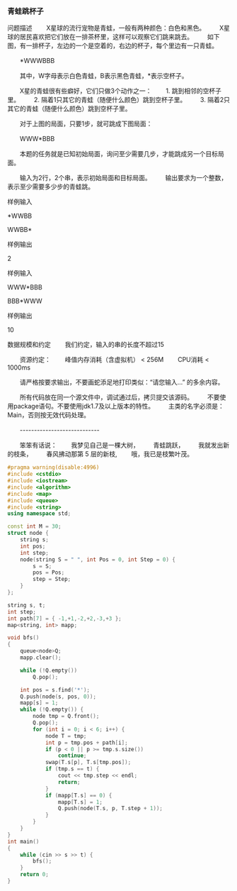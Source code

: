 ### 青蛙跳杯子

问题描述
　　X星球的流行宠物是青蛙，一般有两种颜色：白色和黑色。
　　X星球的居民喜欢把它们放在一排茶杯里，这样可以观察它们跳来跳去。
　　如下图，有一排杯子，左边的一个是空着的，右边的杯子，每个里边有一只青蛙。


　　*WWWBBB


　　其中，W字母表示白色青蛙，B表示黑色青蛙，*表示空杯子。


　　X星的青蛙很有些癖好，它们只做3个动作之一：
　　1. 跳到相邻的空杯子里。
　　2. 隔着1只其它的青蛙（随便什么颜色）跳到空杯子里。
　　3. 隔着2只其它的青蛙（随便什么颜色）跳到空杯子里。


　　对于上图的局面，只要1步，就可跳成下图局面：


　　WWW*BBB


　　本题的任务就是已知初始局面，询问至少需要几步，才能跳成另一个目标局面。


　　输入为2行，2个串，表示初始局面和目标局面。
　　输出要求为一个整数，表示至少需要多少步的青蛙跳。

样例输入

*WWBB

WWBB*

样例输出

2

样例输入

WWW*BBB

BBB*WWW

样例输出

10

数据规模和约定
　　我们约定，输入的串的长度不超过15


　　资源约定：
　　峰值内存消耗（含虚拟机） < 256M
　　CPU消耗 < 1000ms




　　请严格按要求输出，不要画蛇添足地打印类似：“请您输入...” 的多余内容。


　　所有代码放在同一个源文件中，调试通过后，拷贝提交该源码。
　　不要使用package语句。不要使用jdk1.7及以上版本的特性。
　　主类的名字必须是：Main，否则按无效代码处理。


　　----------------------------


　　笨笨有话说：
　　我梦见自己是一棵大树，
　　青蛙跳跃，
　　我就发出新的枝条，
　　春风拂动那第 5 层的新枝,
　　哦，我已是枝繁叶茂。


```cpp
#pragma warning(disable:4996)
#include <cstdio>
#include <iostream>
#include <algorithm>
#include <map>
#include <queue>
#include <string>
using namespace std;

const int M = 30;
struct node {
	string s;
	int pos;
	int step;
	node(string S = " ", int Pos = 0, int Step = 0) {
		s = S;
		pos = Pos;
		step = Step;
	}
};

string s, t;
int step;
int path[7] = { -1,+1,-2,+2,-3,+3 };
map<string, int> mapp;

void bfs()
{
	queue<node>Q;
	mapp.clear();

	while (!Q.empty())
		Q.pop();

	int pos = s.find('*');
	Q.push(node(s, pos, 0));
	mapp[s] = 1;
	while (!Q.empty()) {
		node tmp = Q.front();
		Q.pop();
		for (int i = 0; i < 6; i++) {
			node T = tmp;
			int p = tmp.pos + path[i];
			if (p < 0 || p >= tmp.s.size())
				continue;
			swap(T.s[p], T.s[tmp.pos]);
			if (tmp.s == t) {
				cout << tmp.step << endl;
				return;
			}
			if (mapp[T.s] == 0) {
				mapp[T.s] = 1;
				Q.push(node(T.s, p, T.step + 1));
			}
		}
	}
}
int main()
{
	while (cin >> s >> t) {
		bfs();
	}
	return 0;
}
```
